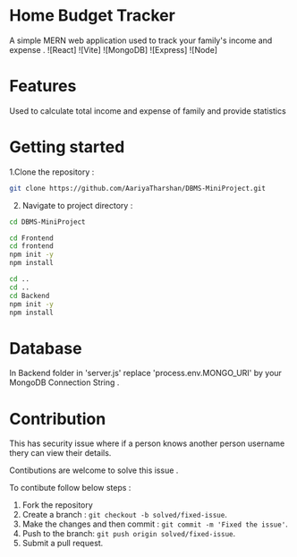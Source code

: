 # Home Budget Tracker 
A simple MERN web application used to track your family's income and expense .
![React] ![Vite] ![MongoDB] ![Express] ![Node]

# Features

Used to calculate total income and expense of family and provide statistics

# Getting started

1.Clone the repository :

```bash
git clone https://github.com/AariyaTharshan/DBMS-MiniProject.git
```
2. Navigate to project directory :

```bash
cd DBMS-MiniProject
```

```bash
cd Frontend
cd frontend
npm init -y
npm install
```
```bash
cd ..
cd ..
cd Backend
npm init -y
npm install
```
# Database

In Backend folder in 'server.js' replace 'process.env.MONGO_URI' by your MongoDB Connection String . 

# Contribution 

This has security issue where if a person knows another person username thery can view their details.

Contibutions are welcome to solve this issue .

To contibute follow below steps :

1. Fork the repository
2. Create a branch : `git checkout -b solved/fixed-issue`.
3. Make the changes and then commit : `git commit -m 'Fixed the issue'`.
4. Push to the branch: `git push origin solved/fixed-issue`.
5. Submit a pull request.

